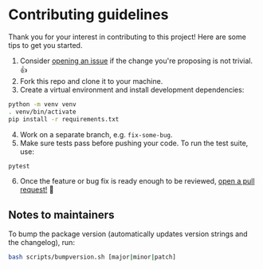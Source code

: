 # Contributing guidelines

Thank you for your interest in contributing to this project! Here are some tips to get you started.

1. Consider [opening an issue](https://github.com/tartiflette/tartiflette-starlette/issues/new) if the change you're proposing is not trivial. :+1:
2. Fork this repo and clone it to your machine.
3. Create a virtual environment and install development dependencies:

```bash
python -m venv venv
. venv/bin/activate
pip install -r requirements.txt
```

4. Work on a separate branch, e.g. `fix-some-bug`.
5. Make sure tests pass before pushing your code. To run the test suite, use:

```bash
pytest
```

6. Once the feature or bug fix is ready enough to be reviewed, [open a pull request!](https://github.com/tartiflette/tartiflette-starlette/compare) :rocket:

## Notes to maintainers

To bump the package version (automatically updates version strings and the changelog), run:

```bash
bash scripts/bumpversion.sh [major|minor|patch]
```
